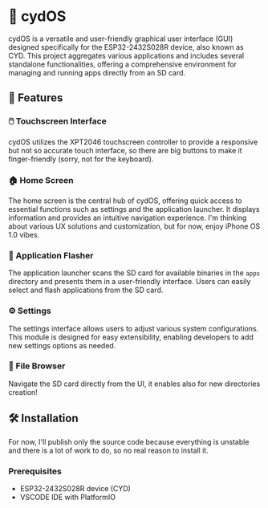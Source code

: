 # 🌟 cydOS

cydOS is a versatile and user-friendly graphical user interface (GUI) designed specifically for the ESP32-2432S028R device, also known as CYD. This project aggregates various applications and includes several standalone functionalities, offering a comprehensive environment for managing and running apps directly from an SD card.

## 🚀 Features

### 🖱️ Touchscreen Interface
cydOS utilizes the XPT2046 touchscreen controller to provide a responsive but not so accurate touch interface, so there are big buttons to make it finger-friendly (sorry, not for the keyboard).

### 🏠 Home Screen
The home screen is the central hub of cydOS, offering quick access to essential functions such as settings and the application launcher. It displays information and provides an intuitive navigation experience. I'm thinking about various UX solutions and customization, but for now, enjoy iPhone OS 1.0 vibes.

### 💾 Application Flasher
The application launcher scans the SD card for available binaries in the `apps` directory and presents them in a user-friendly interface. Users can easily select and flash applications from the SD card.

### ⚙ Settings
The settings interface allows users to adjust various system configurations. This module is designed for easy extensibility, enabling developers to add new settings options as needed.

### 📂 File Browser
Navigate the SD card directly from the UI, it enables also for new directories creation!

## 🛠️ Installation
For now, I'll publish only the source code because everything is unstable and there is a lot of work to do, so no real reason to install it.

### Prerequisites
- ESP32-2432S028R device (CYD)
- VSCODE IDE with PlatformIO
